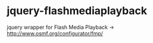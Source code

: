 jquery-flashmediaplayback
=========================

jquery wrapper for Flash Media Playback -> http://www.osmf.org/configurator/fmp/